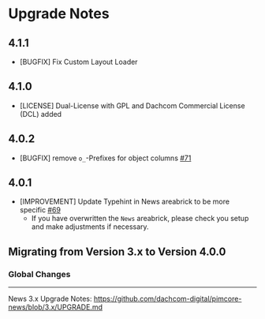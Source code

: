 # Upgrade Notes

## 4.1.1
- [BUGFIX] Fix Custom Layout Loader
## 4.1.0
- [LICENSE] Dual-License with GPL and Dachcom Commercial License (DCL) added
## 4.0.2
- [BUGFIX] remove `o_`-Prefixes for object columns [#71](https://github.com/dachcom-digital/pimcore-news/issues/71)
## 4.0.1
- [IMPROVEMENT] Update Typehint in News areabrick to be more specific [#69](https://github.com/dachcom-digital/pimcore-news/issues/69)
  - If you have overwritten the `News` areabrick, please check you setup and make adjustments if necessary.

## Migrating from Version 3.x to Version 4.0.0

### Global Changes

---

News 3.x Upgrade Notes: https://github.com/dachcom-digital/pimcore-news/blob/3.x/UPGRADE.md
